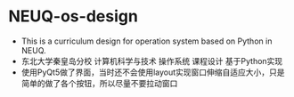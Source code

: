 # NEUQ-os-design
* This is a curriculum design for operation system based on Python in NEUQ.
* 东北大学秦皇岛分校 计算机科学与技术 操作系统 课程设计 基于Python实现 
* 使用PyQt5做了界面，当时还不会使用layout实现窗口伸缩自适应大小，只是简单的做了各个按钮，所以尽量不要拉动窗口
